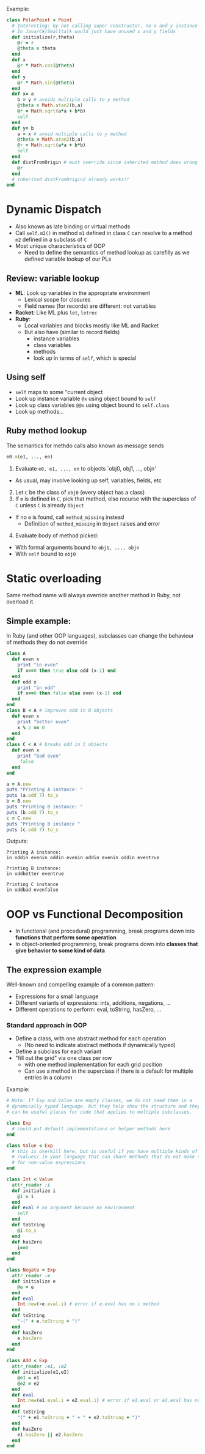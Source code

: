 Example:
```ruby
class PolarPoint < Point
  # Interesting: by not calling super constructor, no x and y instance vars
  # In Java/C#/Smalltalk would just have unused x and y fields
  def initialize(r,theta)
    @r = r
    @theta = theta
  end
  def x
    @r * Math.cos(@theta)
  end
  def y
    @r * Math.sin(@theta)
  end
  def x= a
    b = y # avoids multiple calls to y method
    @theta = Math.atan2(b,a)
    @r = Math.sqrt(a*a + b*b)
    self
  end
  def y= b
    a = x # avoid multiple calls to y method
    @theta = Math.atan2(b,a)
    @r = Math.sqrt(a*a + b*b)
    self
  end
  def distFromOrigin # must override since inherited method does wrong thing
    @r
  end
  # inherited distFromOrigin2 already works!!
end
```

# Dynamic Dispatch
* Also known as late binding or virtual methods
* Call `self.m2()` in method `m1` defined in class `C` can resolve to a method `m2` defined in a subclass of `C`
* Most unique characteristics of OOP
  * Need to define the semantics of method lookup as carefilly as we defined variable lookup of our PLs

## Review: variable lookup
* **ML**: Look up variables in the appropriate environment
  * Lexical scope for closures
  * Field names (for records) are different: not variables
* **Racket**: Like ML plus `let`, `letrec`
* **Ruby**:
  * Local variables and blocks mostly like ML and Racket
  * But also have (similar to record fields)
    * instance variables
    * class variables
    * methods
    * look up in terms of `self`, which is special

## Using self
* `self` maps to some "current object
* Look up instance variable `@x` using object bound to `self`
* Look up class variables `@@x` using object bound to `self.class`
* Look up methods...

## Ruby method lookup
The semantics for methdo calls also known as message sends
```ruby
e0.m(e1, ..., en)
```
1) Evaluate `e0, e1, ..., en` to objects `obj0, obj1, ..., objn'
  * As usual, may involve looking up self, variables, fields, etc
2) Let `C` be the class of `obj0` (every object has a class)
3) If `m` is defined in `C`, pick that method, else recurse with the superclass of `C` unless `C` is already `Object`
  * If no `m` is found, call `method_missing` instead
    * Definition of `method_missing` in `Object` raises and error
4) Evaluate body of method picked:
  * With formal arguments bound to `obj1, ..., objn`
  * With `self` bound to `obj0`

# Static overloading
Same method name will always override another method in Ruby, not overload it.

## Simple example:
In Ruby (and other OOP languages), subclasses can change the behaviour of methods they do not override
```ruby
class A
  def even x
    print "in even"
    if x==0 then true else odd (x-1) end
  end
  def odd x
    print "in odd"
    if x==0 then false else even (x-1) end
  end
end
class B < A # improves odd in B objects
  def even x 
    print "better even"
    x % 2 == 0 
  end
end
class C < A # breaks odd in C objects
  def even x 
    print "bad even"
     false 
  end
end

a = A.new
puts "Printing A instance: " 
puts (a.odd 7).to_s
b = B.new
puts "Printing B instance: "
puts (b.odd 7).to_s
c = C.new
puts "Printing B instance " 
puts (c.odd 7).to_s
```
Outputs:
```
Printing A instance: 
in oddin evenin oddin evenin oddin evenin oddin eventrue

Printing B instance: 
in oddbetter eventrue

Printing C instance 
in oddbad evenfalse
```

# OOP vs Functional Decomposition
* In functional (and procedural) programming, break programs down into **functions that perform some operation**
* In object-oriented programming, break programs down into **classes that give behavior to some kind of data**

## The expression example
Well-known and compelling example of a common pattern:

* Expressions for a small language
* Different variants of expressions: ints, additions, negations, …
* Different operations to perform: eval, toString, hasZero, …

### Standard approach in OOP
* Define a class, with one abstract method for each operation
  * (No need to indicate abstract methods if dynamically typed)
* Define a subclass for each variant
* "fill out the grid" via one class per row
  * with one method implementation for each grid position
  * Can use a method in the superclass if there is a default for multiple entries in a column

Example:
```ruby
# Note: If Exp and Value are empty classes, we do not need them in a
# dynamically typed language, but they help show the structure and they
# can be useful places for code that applies to multiple subclasses.

class Exp
  # could put default implementations or helper methods here
end

class Value < Exp
  # this is overkill here, but is useful if you have multiple kinds of
  # /values/ in your language that can share methods that do not make sense 
  # for non-value expressions
end

class Int < Value
  attr_reader :i
  def initialize i
    @i = i
  end
  def eval # no argument because no environment
    self
  end
  def toString
    @i.to_s
  end
  def hasZero
    i==0
  end
end

class Negate < Exp
  attr_reader :e
  def initialize e
    @e = e
  end
  def eval
    Int.new(-e.eval.i) # error if e.eval has no i method
  end
  def toString
    "-(" + e.toString + ")"
  end
  def hasZero
    e.hasZero
  end
end

class Add < Exp
  attr_reader :e1, :e2
  def initialize(e1,e2)
    @e1 = e1
    @e2 = e2
  end
  def eval 
    Int.new(e1.eval.i + e2.eval.i) # error if e1.eval or e2.eval has no i method
  end
  def toString
    "(" + e1.toString + " + " + e2.toString + ")"
  end
  def hasZero
    e1.hasZero || e2.hasZero
  end
end
```